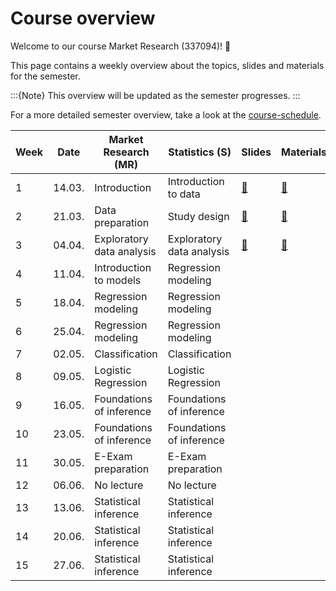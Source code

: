 # Course overview

Welcome to our course Market Research (337094)! 👋  

This page contains a weekly overview about the topics, slides and materials for the semester.

:::{Note}
This overview will be updated as the semester progresses.
:::


For a more detailed semester overview, take a look at the [course-schedule](../files/course-schedule.md). 

|	Week	|	Date	|	Market Research (MR)	|	Statistics (S)	|	Slides	|	Materials	|
|	---	|	---	|	---	|	---	|	---	|	---	|
|	1	|	14.03.	|	Introduction	|	Introduction to data	|	[📑](https://drive.google.com/file/d/1SF30Q4B-i8UhiK_xW7okgKDbtii8lw2j/view?usp=sharing)	|	[📁](../weeks/week1.md)	|
|	2	|	21.03.	|	Data preparation	|	Study design	|	[📑](https://drive.google.com/file/d/1-3uVavxMAvDNMnRiN7sXsZRTReRNsZpj/view?usp=sharing)	|	[📁](../weeks/week2.md)	|
|	3	|	04.04.	|	Exploratory data analysis	|	Exploratory data analysis	|	[📑](https://drive.google.com/file/d/1V3NJO8CmMciX5v8l1oF0JDurHTKRCUEF/view?usp=sharing)	|	[📁](../weeks/week3.md)	|
|	4	|	11.04.	|	Introduction to models	|	Regression modeling	|		|		|
|	5	|	18.04.	|	Regression modeling	|	Regression modeling	|		|		|
|	6	|	25.04.	|	Regression modeling	|	Regression modeling	|		|		|
|	7	|	02.05.	|	Classification	|	Classification	|		|		|
|	8	|	09.05.	|	Logistic Regression	|	Logistic Regression	|		|		|
|	9	|	16.05.	|	Foundations of inference	|	Foundations of inference	|		|		|
|	10	|	23.05.	|	Foundations of inference	|	Foundations of inference	|		|		|
|	11	|	30.05.	|	E-Exam preparation	|	E-Exam preparation	|		|		|
|	12	|	06.06.	|	No lecture	|	No lecture	|		|		|
|	13	|	13.06.	|	Statistical inference	|	Statistical inference	|		|		|
|	14	|	20.06.	|	Statistical inference	|	Statistical inference	|		|		|
|	15	|	27.06.	|	Statistical inference	|	Statistical inference	|		|		|